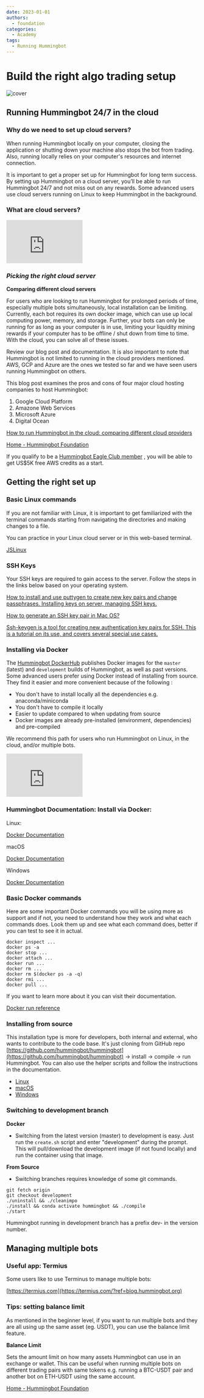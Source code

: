 ```yaml
---
date: 2023-01-01
authors:
  - foundation
categories:
  - Academy
tags:
  - Running Hummingbot
---
```


# Build the right algo trading setup

![cover](cover.jpg)

## Running Hummingbot 24/7 in the cloud

### **Why do we need to set up cloud servers?**

When running Hummingbot locally on your computer, closing the application or shutting down your machine also stops the bot from trading. Also, running locally relies on your computer's resources and internet connection.

<!-- more -->

It is important to get a proper set up for Hummingbot for long term success. By setting up Hummingbot on a cloud server, you’ll be able to run Hummingbot 24/7 and not miss out on any rewards. Some advanced users use cloud servers running on Linux to keep Hummingbot in the background.

### **What are cloud servers?**


<iframe width="200" height="113" src="https://www.youtube.com/embed/1ERdeg8Sfv4?feature=oembed" frameborder="0" allow="accelerometer; autoplay; clipboard-write; encrypted-media; gyroscope; picture-in-picture" allowfullscreen title="Cloud Services Explained - tutorial for beginners"></iframe>

### ***Picking the right cloud server***

**Comparing different cloud servers**

For users who are looking to run Hummingbot for prolonged periods of time, especially multiple bots simultaneously, local installation can be limiting. Currently, each bot requires its own docker image, which can use up local computing power, memory, and storage. Further, your bots can only be running for as long as your computer is in use, limiting your liquidity mining rewards if your computer has to be offline / shut down from time to time. With the cloud, you can solve all of these issues.

Review our blog post and documentation. It is also important to note that Hummingbot is not limited to running in the cloud providers mentioned. AWS, GCP and Azure are the ones we tested so far and we have seen users running Hummingbot on others.

This blog post examines the pros and cons of four major cloud hosting companies to host Hummingbot:

1. Google Cloud Platform
2. Amazone Web Services
3. Microsoft Azure
4. Digital Ocean

[How to run Hummingbot in the cloud: comparing different cloud providers](../2019-06-cloud-providers/index.md)

[Home - Hummingbot Foundation](/installation/index.md)

If you qualify to be a [Hummingbot Eagle Club member](../2020-04-hummingbot-eagle-club-launch/index.md) , you will be able to get US$5K free AWS credits as a start.

## Getting the right set up

### **Basic Linux commands**


If you are not familiar with Linux, it is important to get familiarized with the terminal commands starting from navigating the directories and making changes to a file.

You can practice in your Linux cloud server or in this web-based terminal.

[JSLinux](https://bellard.org/jslinux/vm.html?cpu=riscv64&url=buildroot-riscv64.cfg&mem=256&ref=blog.hummingbot.org)

### **SSH Keys**


Your SSH keys are required to gain access to the server. Follow the steps in the links below based on your operating system.

[How to install and use puttygen to create new key pairs and change passphrases. Installing keys on server, managing SSH keys.](https://www.ssh.com/ssh/putty/windows/puttygen?ref=blog.hummingbot.org)

[How to generate an SSH key pair in Mac OS?](https://www.siteground.com/kb/how_to_generate_an_ssh_key_pair_in_mac_os/?ref=blog.hummingbot.org)

[Ssh-keygen is a tool for creating new authentication key pairs for SSH. This is a tutorial on its use, and covers several special use cases.](https://www.ssh.com/ssh/keygen/?ref=blog.hummingbot.org)

### **Installing via Docker**

The [Hummingbot DockerHub](https://hub.docker.com/r/hummingbot/hummingbot?ref=blog.hummingbot.org) publishes Docker images for the `master` (latest) and `development` builds of Hummingbot, as well as past versions. Some advanced users prefer using Docker instead of installing from source. They find it easier and more convenient because of the following :

- You don't have to install locally all the dependencies e.g. anaconda/miniconda
- You don't have to compile it locally
- Easier to update compared to when updating from source
- Docker images are already pre-installed (environment, dependencies) and pre-compiled

We recommend this path for users who run Hummingbot on Linux, in the cloud, and/or multiple bots.

<iframe width="200" height="113" src="https://www.youtube.com/embed/_dfLOzuIg2o?feature=oembed" frameborder="0" allow="accelerometer; autoplay; clipboard-write; encrypted-media; gyroscope; picture-in-picture" allowfullscreen title="What is Docker in 5 minutes"></iframe>

### **Hummingbot Documentation: Install via Docker:**


Linux:

[Docker Documentation](https://docs.docker.com/desktop/install/linux-install/)

macOS

[Docker Documentation](https://docs.docker.com/desktop/install/mac-install/)

Windows

[Docker Documentation](https://docs.docker.com/desktop/install/windows-install/)

### **Basic Docker commands**


Here are some important Docker commands you will be using more as support and if not, you need to understand how they work and what each commands does. Look them up and see what each command does, better if you can test to see it in actual.

```
docker inspect ...
docker ps -a
docker stop ...
docker attach ...
docker run ...
docker rm ...
docker rm $(docker ps -a -q)
docker rmi ...
docker pull ...
```

If you want to learn more about it you can visit their documentation.

[Docker run reference](https://docs.docker.com/engine/reference/run/?ref=blog.hummingbot.org)

### **Installing from source**


This installation type is more for developers, both internal and external, who wants to contribute to the code base. It's just cloning from GitHub repo [https://github.com/hummingbot/hummingbot](https://github.com/hummingbot/hummingbot) → install → compile → run Hummingbot. You can also use the helper scripts and follow the instructions in the documentation.

- [Linux](/installation/linux.md)
- [macOS](/installation/mac.md)
- [Windows](/installation/windows.md)

### **Switching to development branch**


**Docker**

- Switching from the latest version (master) to development is easy. Just run the `create.sh` script and enter "development" during the prompt. This will pull/download the development image (if not found locally) and run the container using that image.

**From Source**

- Switching branches requires knowledge of some git commands.

```
git fetch origin
git checkout development
./uninstall && ./cleanimpo
./install && conda activate hummingbot && ./compile
./start
```

Hummingbot running in development branch has a prefix dev- in the version number.

## Managing multiple bots

### **Useful app: Termius**


Some users like to use Terminus to manage multiple bots:

[https://termius.com](https://termius.com/?ref=blog.hummingbot.org)

### **Tips: setting balance limit**


As mentioned in the beginner level, if you want to run multiple bots and they are all using up the same asset (eg. USDT), you can use the balance limit feature.

**Balance Limit**

Sets the amount limit on how many assets Hummingbot can use in an exchange or wallet. This can be useful when running multiple bots on different trading pairs with same tokens e.g. running a BTC-USDT pair and another bot on ETH-USDT using the same account.

[Home - Hummingbot Foundation](/global-configs/balance-limit.md)